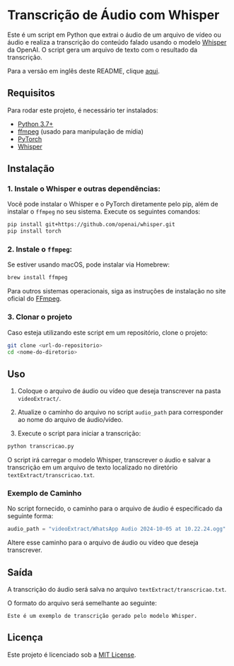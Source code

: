 # Transcrição de Áudio com Whisper

Este é um script em Python que extrai o áudio de um arquivo de vídeo ou áudio e realiza a transcrição do conteúdo falado usando o modelo [Whisper](https://github.com/openai/whisper) da OpenAI. O script gera um arquivo de texto com o resultado da transcrição.

Para a versão em inglês deste README, clique [aqui](README_EN.md).

## Requisitos

Para rodar este projeto, é necessário ter instalados:

- [Python 3.7+](https://www.python.org/downloads/)
- [ffmpeg](https://ffmpeg.org/download.html) (usado para manipulação de mídia)
- [PyTorch](https://pytorch.org/get-started/locally/)
- [Whisper](https://github.com/openai/whisper)

## Instalação

### 1. Instale o Whisper e outras dependências:
Você pode instalar o Whisper e o PyTorch diretamente pelo pip, além de instalar o `ffmpeg` no seu sistema. Execute os seguintes comandos:

```bash
pip install git+https://github.com/openai/whisper.git
pip install torch
```

### 2. Instale o `ffmpeg`:
Se estiver usando macOS, pode instalar via Homebrew:

```bash
brew install ffmpeg
```

Para outros sistemas operacionais, siga as instruções de instalação no site oficial do [FFmpeg](https://ffmpeg.org/download.html).

### 3. Clonar o projeto

Caso esteja utilizando este script em um repositório, clone o projeto:

```bash
git clone <url-do-repositorio>
cd <nome-do-diretorio>
```

## Uso

1. Coloque o arquivo de áudio ou vídeo que deseja transcrever na pasta `videoExtract/`.

2. Atualize o caminho do arquivo no script `audio_path` para corresponder ao nome do arquivo de áudio/vídeo.

3. Execute o script para iniciar a transcrição:

```bash
python transcricao.py
```

O script irá carregar o modelo Whisper, transcrever o áudio e salvar a transcrição em um arquivo de texto localizado no diretório `textExtract/transcricao.txt`.

### Exemplo de Caminho

No script fornecido, o caminho para o arquivo de áudio é especificado da seguinte forma:

```python
audio_path = "videoExtract/WhatsApp Audio 2024-10-05 at 10.22.24.ogg"
```

Altere esse caminho para o arquivo de áudio ou vídeo que deseja transcrever.

## Saída

A transcrição do áudio será salva no arquivo `textExtract/transcricao.txt`. 

O formato do arquivo será semelhante ao seguinte:

```
Este é um exemplo de transcrição gerado pelo modelo Whisper.
```

## Licença

Este projeto é licenciado sob a [MIT License](LICENSE).
